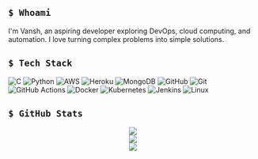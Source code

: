 ##  `$ Whoami`

I'm Vansh, an aspiring developer exploring DevOps, cloud computing, and automation. I love turning complex problems into simple solutions.

##  `$ Tech Stack`
![C](https://img.shields.io/badge/c-%2300599C.svg?style=for-the-badge&logo=c&logoColor=white) ![Python](https://img.shields.io/badge/python-3670A0?style=for-the-badge&logo=python&logoColor=ffdd54) ![AWS](https://img.shields.io/badge/AWS-%23FF9900.svg?style=for-the-badge&logo=amazon-aws&logoColor=white) ![Heroku](https://img.shields.io/badge/heroku-%23430098.svg?style=for-the-badge&logo=heroku&logoColor=white) ![MongoDB](https://img.shields.io/badge/MongoDB-%234ea94b.svg?style=for-the-badge&logo=mongodb&logoColor=white) ![GitHub](https://img.shields.io/badge/github-%23121011.svg?style=for-the-badge&logo=github&logoColor=white) ![Git](https://img.shields.io/badge/git-%23F05033.svg?style=for-the-badge&logo=git&logoColor=white) ![GitHub Actions](https://img.shields.io/badge/github%20actions-%232671E5.svg?style=for-the-badge&logo=githubactions&logoColor=white) ![Docker](https://img.shields.io/badge/docker-%230db7ed.svg?style=for-the-badge&logo=docker&logoColor=white) ![Kubernetes](https://img.shields.io/badge/kubernetes-%23326ce5.svg?style=for-the-badge&logo=kubernetes&logoColor=white) ![Jenkins](https://img.shields.io/badge/Jenkins-D24939?style=for-the-badge&logo=jenkins&logoColor=white) ![Linux](https://img.shields.io/badge/Linux-FCC624?style=for-the-badge&logo=linux&logoColor=black)

##  `$ GitHub Stats`

<div align="center">

![](https://github-readme-stats.vercel.app/api?username=damugiwara&theme=dark&hide_border=false&include_all_commits=false&count_private=false)<br/>
![](https://nirzak-streak-stats.vercel.app/?user=damugiwara&theme=dark&hide_border=false)<br/>
![](https://github-readme-stats.vercel.app/api/top-langs/?username=damugiwara&theme=dark&hide_border=false&include_all_commits=false&count_private=false&layout=compact)

</div>



